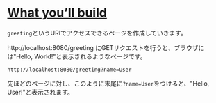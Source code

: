 # [What you’ll build](https://spring.io/guides/gs/serving-web-content/#_what_you_ll_build)

`greeting`というURIでアクセスできるページを作成していきます。

http://localhost:8080/greeting にGETリクエストを行うと、ブラウザには"Hello, World!"と表示されるようなページです。

```
http://localhost:8080/greeting?name=User
```

先ほどのページに対し、このように末尾に`?name=User`をつけると、"Hello, User!"と表示されます。
